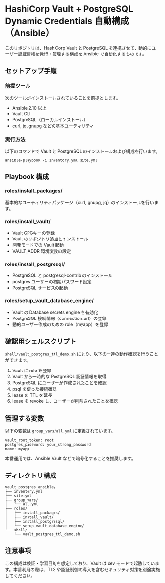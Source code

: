 # HashiCorp Vault + PostgreSQL Dynamic Credentials 自動構成（Ansible）

このリポジトリは、HashiCorp Vault と PostgreSQL を連携させて、動的にユーザー認証情報を発行・管理する構成を Ansible で自動化するものです。

## セットアップ手順

### 前提ツール

次のツールがインストールされていることを前提とします。

* Ansible 2.10 以上
* Vault CLI
* PostgreSQL（ローカルインストール）
* curl, jq, gnupg などの基本ユーティリティ

### 実行方法

以下のコマンドで Vault と PostgreSQL のインストールおよび構成を行います。

```
ansible-playbook -i inventory.yml site.yml
```

## Playbook 構成

### roles/install\_packages/

基本的なユーティリティパッケージ（curl, gnupg, jq）のインストールを行います。

### roles/install\_vault/

* Vault GPGキーの登録
* Vault のリポジトリ追加とインストール
* 開発モードでの Vault 起動
* VAULT\_ADDR 環境変数の設定

### roles/install\_postgresql/

* PostgreSQL と postgresql-contrib のインストール
* postgres ユーザーの初期パスワード設定
* PostgreSQL サービスの起動

### roles/setup\_vault\_database\_engine/

* Vault の Database secrets engine を有効化
* PostgreSQL 接続情報（connection\_url）の登録
* 動的ユーザー作成のための role（myapp）を登録

## 確認用シェルスクリプト

`shell/vault_postgres_ttl_demo.sh` により、以下の一連の動作確認を行うことができます。

1. Vault に role を登録
2. Vault から一時的な PostgreSQL 認証情報を取得
3. PostgreSQL にユーザーが作成されたことを確認
4. psql を使った接続確認
5. lease の TTL を延長
6. lease を revoke し、ユーザーが削除されたことを確認

## 管理する変数

以下の変数は `group_vars/all.yml` に定義されています。

```
vault_root_token: root
postgres_password: your_strong_password
name: myapp
```

本番運用では、Ansible Vault などで暗号化することを推奨します。

## ディレクトリ構成

```
vault_postgres_ansible/
├── inventory.yml
├── site.yml
├── group_vars/
│   └── all.yml
├── roles/
│   ├── install_packages/
│   ├── install_vault/
│   ├── install_postgresql/
│   └── setup_vault_database_engine/
└── shell/
    └── vault_postgres_ttl_demo.sh
```

## 注意事項

この構成は検証・学習目的を想定しており、Vault は dev モードで起動しています。本番利用の際は、TLS や認証制御の導入を含むセキュリティ対策を別途実施してください。
